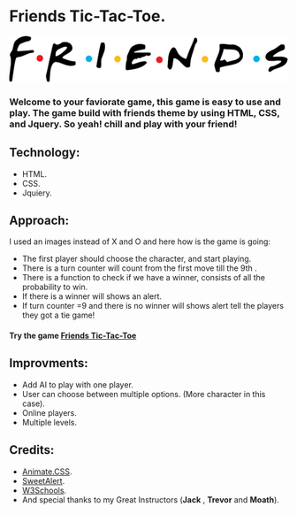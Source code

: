 # Friends Tic-Tac-Toe.

![friends logo](image/logo.jpg)

### Welcome to your faviorate game, this game is easy to use and play. The game build with friends theme by using HTML, CSS, and Jquery. So yeah! chill and play with your friend!

## Technology:
- HTML.
- CSS.
- Jquiery.
 ## Approach:

 I used an images instead of X and O and here how is the game is going:

 - The first player should choose the character, and start playing. 
 - There is a turn counter will count from the first move till the 9th . 
 - There is a function to check if we have a winner, consists of all the probability to win. 
 - If there is a winner will shows an alert. 
 - If turn counter =9 and there is no winner will shows alert tell the players they got a tie game!

#### Try the game [Friends Tic-Tac-Toe](https://halima95.github.io/Tic-Tac-Toe/)

## Improvments:
- Add AI to play with one player. 
- User can choose between multiple options. (More character in this case). 
- Online players.
- Multiple levels.

## Credits:
- [Animate.CSS](https://daneden.github.io/animate.css/).
- [SweetAlert](https://sweetalert.js.org/guides/).
- [W3Schools](https://www.w3schools.com/).
- And special thanks to my Great Instructors (__Jack__ , __Trevor__ and __Moath__). 



